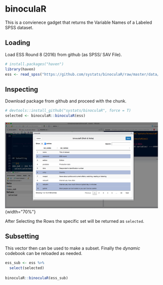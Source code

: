 # binoculaR

This is a convienece gadget that returns the Variable Names of a Labeled SPSS dataset. 


## Loading 

Load ESS Round 8 (2016) from github (as SPSS/ SAV File).

```r
# install.packages("haven")
library(haven)
ess <- read_spss("https://github.com/systats/binoculaR/raw/master/data/ess_round8.sav")
```

## Inspecting

Download package from github and proceed with the chunk.

```r
# devtools::install_github("systats/binoculaR", force = T)
selected <- binoculaR::binoculaR(ess)
```
![](screen.png){width="70%"}


After Selecting the Rows the specific set will be returned as `selected`.

## Subsetting

This vector then can be used to make a subset. Finally the *dynamic* codebook can be reloaded as needed. 

```r
ess_sub <- ess %>%
  select(selected)

binoculaR::binoculaR(ess_sub)
```
